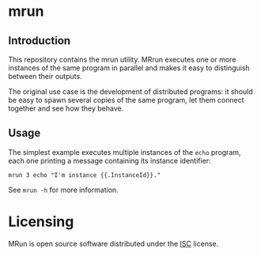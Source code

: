 # mrun
## Introduction
This repository contains the mrun utility. MRrun executes one or more
instances of the same program in parallel and makes it easy to distinguish
between their outputs.

The original use case is the development of distributed programs: it should be
easy to spawn several copies of the same program, let them connect together
and see how they behave.

## Usage
The simplest example executes multiple instances of the `echo` program, each
one printing a message containing its instance identifier:

```
mrun 3 echo "I'm instance {{.InstanceId}}."
```

See `mrun -h` for more information.

# Licensing
MRun is open source software distributed under the
[ISC](https://opensource.org/licenses/ISC) license.
